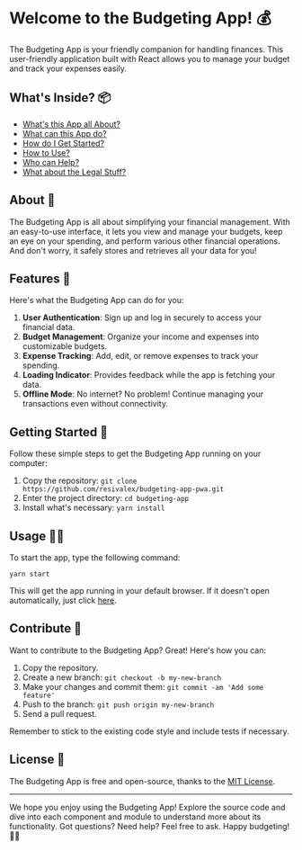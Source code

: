 # Welcome to the Budgeting App! 💰

The Budgeting App is your friendly companion for handling finances. This user-friendly application built with React allows you to manage your budget and track your expenses easily.

## What's Inside? 📦
- [What's this App all About?](#about)
- [What can this App do?](#features)
- [How do I Get Started?](#getting-started)
- [How to Use?](#usage)
- [Who can Help?](#contribute)
- [What about the Legal Stuff?](#license)

## About 🤔

The Budgeting App is all about simplifying your financial management. With an easy-to-use interface, it lets you view and manage your budgets, keep an eye on your spending, and perform various other financial operations. And don't worry, it safely stores and retrieves all your data for you!

## Features 🌟

Here's what the Budgeting App can do for you:

1. **User Authentication**: Sign up and log in securely to access your financial data.
2. **Budget Management**: Organize your income and expenses into customizable budgets.
3. **Expense Tracking**: Add, edit, or remove expenses to track your spending.
4. **Loading Indicator**: Provides feedback while the app is fetching your data.
5. **Offline Mode**: No internet? No problem! Continue managing your transactions even without connectivity.

## Getting Started 🚀

Follow these simple steps to get the Budgeting App running on your computer:

1. Copy the repository: `git clone https://github.com/resivalex/budgeting-app-pwa.git`
2. Enter the project directory: `cd budgeting-app`
3. Install what's necessary: `yarn install`

## Usage 👨‍💻

To start the app, type the following command:

```shell
yarn start
```

This will get the app running in your default browser. If it doesn't open automatically, just click [here](http://localhost:3000).

## Contribute 👥

Want to contribute to the Budgeting App? Great! Here's how you can:

1. Copy the repository.
2. Create a new branch: `git checkout -b my-new-branch`
3. Make your changes and commit them: `git commit -am 'Add some feature'`
4. Push to the branch: `git push origin my-new-branch`
5. Send a pull request.

Remember to stick to the existing code style and include tests if necessary.

## License 📝

The Budgeting App is free and open-source, thanks to the [MIT License](LICENSE.txt).

---

We hope you enjoy using the Budgeting App! Explore the source code and dive into each component and module to understand more about its functionality. Got questions? Need help? Feel free to ask. Happy budgeting! 💸🎉
